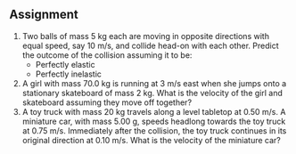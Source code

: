 ## Assignment

<ol>
  <li>
    Two balls of mass 5 kg each are moving in opposite directions with equal speed, say 10 m/s, and collide head-on with each other. Predict the outcome of the collision assuming it to be:
    <ul>
      <li>Perfectly elastic</li>
      <li>Perfectly inelastic</li>
    </ul>
  </li>

  <li>
    A girl with mass 70.0 kg is running at 3 m/s east when she jumps onto a stationary skateboard of mass 2 kg. What is the velocity of the girl and skateboard assuming they move off together?
  </li>

  <li>
    A toy truck with mass 20 kg travels along a level tabletop at 0.50 m/s. A miniature car, with mass 5.00 g, speeds headlong towards the toy truck at 0.75 m/s. Immediately after the collision, the toy truck continues in its original direction at 0.10 m/s. What is the velocity of the miniature car?
  </li>
</ol>



